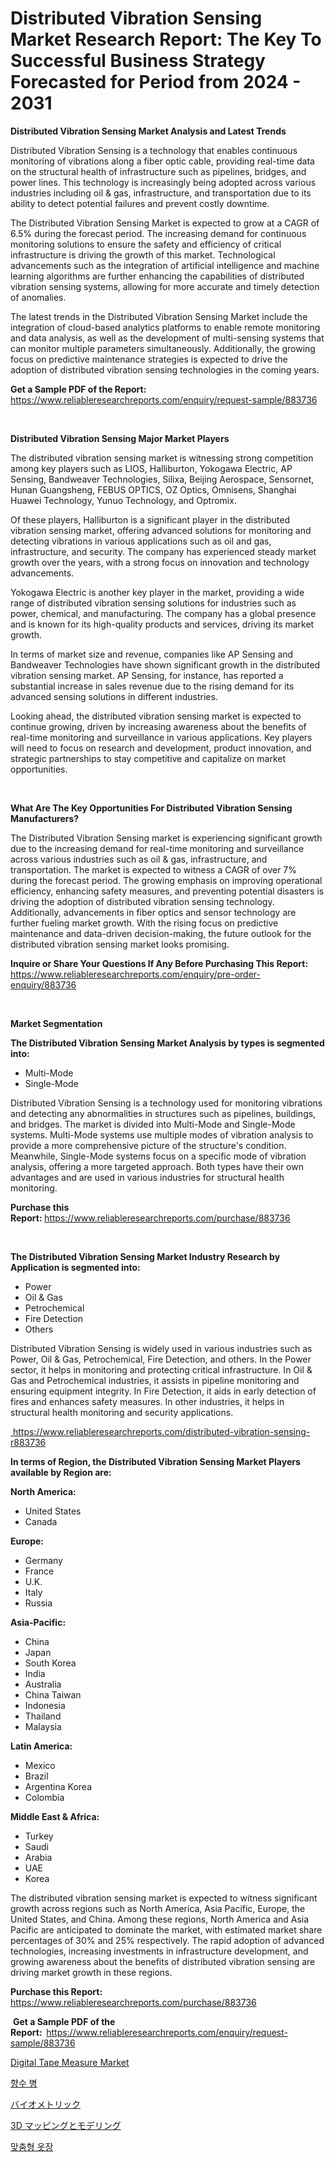 <p><h1>Distributed Vibration Sensing Market Research Report: The Key To Successful Business Strategy Forecasted for Period from 2024 - 2031</h1></p><p><strong>Distributed Vibration Sensing Market Analysis and Latest Trends</strong></p>
<p><p>Distributed Vibration Sensing is a technology that enables continuous monitoring of vibrations along a fiber optic cable, providing real-time data on the structural health of infrastructure such as pipelines, bridges, and power lines. This technology is increasingly being adopted across various industries including oil & gas, infrastructure, and transportation due to its ability to detect potential failures and prevent costly downtime.</p><p>The Distributed Vibration Sensing Market is expected to grow at a CAGR of 6.5% during the forecast period. The increasing demand for continuous monitoring solutions to ensure the safety and efficiency of critical infrastructure is driving the growth of this market. Technological advancements such as the integration of artificial intelligence and machine learning algorithms are further enhancing the capabilities of distributed vibration sensing systems, allowing for more accurate and timely detection of anomalies.</p><p>The latest trends in the Distributed Vibration Sensing Market include the integration of cloud-based analytics platforms to enable remote monitoring and data analysis, as well as the development of multi-sensing systems that can monitor multiple parameters simultaneously. Additionally, the growing focus on predictive maintenance strategies is expected to drive the adoption of distributed vibration sensing technologies in the coming years.</p></p>
<p><strong>Get a Sample PDF of the Report:&nbsp;</strong> <a href="https://www.reliableresearchreports.com/enquiry/request-sample/883736">https://www.reliableresearchreports.com/enquiry/request-sample/883736</a></p>
<p>&nbsp;</p>
<p><strong>Distributed Vibration Sensing Major Market Players</strong></p>
<p><p>The distributed vibration sensing market is witnessing strong competition among key players such as LIOS, Halliburton, Yokogawa Electric, AP Sensing, Bandweaver Technologies, Silixa, Beijing Aerospace, Sensornet, Hunan Guangsheng, FEBUS OPTICS, OZ Optics, Omnisens, Shanghai Huawei Technology, Yunuo Technology, and Optromix.</p><p>Of these players, Halliburton is a significant player in the distributed vibration sensing market, offering advanced solutions for monitoring and detecting vibrations in various applications such as oil and gas, infrastructure, and security. The company has experienced steady market growth over the years, with a strong focus on innovation and technology advancements.</p><p>Yokogawa Electric is another key player in the market, providing a wide range of distributed vibration sensing solutions for industries such as power, chemical, and manufacturing. The company has a global presence and is known for its high-quality products and services, driving its market growth.</p><p>In terms of market size and revenue, companies like AP Sensing and Bandweaver Technologies have shown significant growth in the distributed vibration sensing market. AP Sensing, for instance, has reported a substantial increase in sales revenue due to the rising demand for its advanced sensing solutions in different industries.</p><p>Looking ahead, the distributed vibration sensing market is expected to continue growing, driven by increasing awareness about the benefits of real-time monitoring and surveillance in various applications. Key players will need to focus on research and development, product innovation, and strategic partnerships to stay competitive and capitalize on market opportunities.</p></p>
<p>&nbsp;</p>
<p><strong>What Are The Key Opportunities For Distributed Vibration Sensing Manufacturers?</strong></p>
<p><p>The Distributed Vibration Sensing market is experiencing significant growth due to the increasing demand for real-time monitoring and surveillance across various industries such as oil & gas, infrastructure, and transportation. The market is expected to witness a CAGR of over 7% during the forecast period. The growing emphasis on improving operational efficiency, enhancing safety measures, and preventing potential disasters is driving the adoption of distributed vibration sensing technology. Additionally, advancements in fiber optics and sensor technology are further fueling market growth. With the rising focus on predictive maintenance and data-driven decision-making, the future outlook for the distributed vibration sensing market looks promising.</p></p>
<p><strong>Inquire or Share Your Questions If Any Before Purchasing This Report:</strong> <a href="https://www.reliableresearchreports.com/enquiry/pre-order-enquiry/883736">https://www.reliableresearchreports.com/enquiry/pre-order-enquiry/883736</a></p>
<p>&nbsp;</p>
<p><strong>Market Segmentation</strong></p>
<p><strong>The Distributed Vibration Sensing Market Analysis by types is segmented into:</strong></p>
<p><ul><li>Multi-Mode</li><li>Single-Mode</li></ul></p>
<p><p>Distributed Vibration Sensing is a technology used for monitoring vibrations and detecting any abnormalities in structures such as pipelines, buildings, and bridges. The market is divided into Multi-Mode and Single-Mode systems. Multi-Mode systems use multiple modes of vibration analysis to provide a more comprehensive picture of the structure's condition. Meanwhile, Single-Mode systems focus on a specific mode of vibration analysis, offering a more targeted approach. Both types have their own advantages and are used in various industries for structural health monitoring.</p></p>
<p><strong>Purchase this Report:&nbsp;</strong><a href="https://www.reliableresearchreports.com/purchase/883736">https://www.reliableresearchreports.com/purchase/883736</a></p>
<p>&nbsp;</p>
<p><strong>The Distributed Vibration Sensing Market Industry Research by Application is segmented into:</strong></p>
<p><ul><li>Power</li><li>Oil & Gas</li><li>Petrochemical</li><li>Fire Detection</li><li>Others</li></ul></p>
<p><p>Distributed Vibration Sensing is widely used in various industries such as Power, Oil & Gas, Petrochemical, Fire Detection, and others. In the Power sector, it helps in monitoring and protecting critical infrastructure. In Oil & Gas and Petrochemical industries, it assists in pipeline monitoring and ensuring equipment integrity. In Fire Detection, it aids in early detection of fires and enhances safety measures. In other industries, it helps in structural health monitoring and security applications.</p></p>
<p><a href="https://www.reliableresearchreports.com/distributed-vibration-sensing-r883736">&nbsp;https://www.reliableresearchreports.com/distributed-vibration-sensing-r883736</a></p>
<p><strong>In terms of Region, the Distributed Vibration Sensing Market Players available by Region are:</strong></p>
<p>
    <p> <strong> North America: </strong>
        <ul>
            <li>United States</li>
            <li>Canada</li>
        </ul>
        </p> 
    <p> <strong> Europe: </strong>
        <ul>
            <li>Germany</li>
            <li>France</li>
            <li>U.K.</li>
            <li>Italy</li>
            <li>Russia</li>
        </ul>
        </p> 
    <p> <strong> Asia-Pacific: </strong>
        <ul>
            <li>China</li>
            <li>Japan</li>
            <li>South Korea</li>
            <li>India</li>
            <li>Australia</li>
            <li>China Taiwan</li>
            <li>Indonesia</li>
            <li>Thailand</li>
            <li>Malaysia</li>
        </ul>
        </p> 
    <p> <strong> Latin America: </strong>
        <ul>
            <li>Mexico</li>
            <li>Brazil</li>
            <li>Argentina Korea</li>
            <li>Colombia</li>
        </ul>
        </p> 
    <p> <strong> Middle East & Africa: </strong>
        <ul>
            <li>Turkey</li>
            <li>Saudi</li>
            <li>Arabia</li>
            <li>UAE</li>
            <li>Korea</li>
        </ul>
    </p>
    </p>
<p><p>The distributed vibration sensing market is expected to witness significant growth across regions such as North America, Asia Pacific, Europe, the United States, and China. Among these regions, North America and Asia Pacific are anticipated to dominate the market, with estimated market share percentages of 30% and 25% respectively. The rapid adoption of advanced technologies, increasing investments in infrastructure development, and growing awareness about the benefits of distributed vibration sensing are driving market growth in these regions.</p></p>
<p><strong>Purchase this Report: </strong><a href="https://www.reliableresearchreports.com/purchase/883736">https://www.reliableresearchreports.com/purchase/883736</a></p>
<p>&nbsp;<strong>Get a Sample PDF of the Report:&nbsp;&nbsp;</strong><a href="https://www.reliableresearchreports.com/enquiry/request-sample/883736">https://www.reliableresearchreports.com/enquiry/request-sample/883736</a></p>
<p><strong></strong></p>
<p><p><a href="https://github.com/myacatherineblakecaczo9vcsw/Market-Research-Report-List-2/blob/main/digital-tape-measure-market.md">Digital Tape Measure Market</a></p><p><a href="https://medium.com/@dunce678678/%ED%96%A5%EC%88%98-%EB%B3%91-%EC%8B%9C%EC%9E%A5-%EC%84%B1%EA%B3%B5%EC%A0%81%EC%9D%B8-%EB%B9%84%EC%A6%88%EB%8B%88%EC%8A%A4-%EC%A0%84%EB%9E%B5%EC%9D%98-%EC%97%B4%EC%87%A0-2031%EB%85%84%EA%B9%8C%EC%A7%80-%EC%98%88%EC%B8%A1-d40d599c6d73">향수 병</a></p><p><a href="https://medium.com/@anabelavenport7854/%E3%83%90%E3%82%A4%E3%82%AA%E3%83%A1%E3%83%88%E3%83%AA%E3%82%AF%E3%82%B9%E5%B8%82%E5%A0%B4%E3%81%AE%E5%B1%95%E6%9C%9B-%E6%A5%AD%E7%95%8C%E6%A6%82%E8%A6%81%E3%81%A8%E4%BA%88%E6%B8%AC-2024%E5%B9%B4%E3%81%8B%E3%82%892031%E5%B9%B4-8463dfba9e3d">バイオメトリック</a></p><p><a href="https://medium.com/@raymanta28/3d%E3%83%9E%E3%83%83%E3%83%94%E3%83%B3%E3%82%B0%E3%81%8A%E3%82%88%E3%81%B3%E3%83%A2%E3%83%87%E3%83%AA%E3%83%B3%E3%82%B0%E5%B8%82%E5%A0%B4%E8%A6%8F%E6%A8%A1%E3%81%A8%E5%B8%82%E5%A0%B4%E3%83%88%E3%83%AC%E3%83%B3%E3%83%89-%E5%AE%8C%E5%85%A8%E3%81%AA%E6%A5%AD%E7%95%8C%E6%A6%82%E8%A6%81-2024%E5%B9%B4%E3%81%8B%E3%82%892031%E5%B9%B4-d04d589d086a">3D マッピングとモデリング</a></p><p><a href="https://medium.com/@maksymilianbaran1901/%EB%A7%9E%EC%B6%A4-%EC%98%B7%EC%9E%A5-%EC%8B%9C%EC%9E%A5-%EC%9D%B8%EC%82%AC%EC%9D%B4%ED%8A%B8-%EC%8B%9C%EC%9E%A5-%EB%8F%99%ED%96%A5-%EC%84%B1%EC%9E%A5-2024%EB%85%84%EB%B6%80%ED%84%B0-2031%EB%85%84%EA%B9%8C%EC%A7%80-%EC%98%88%EC%B8%A1%EB%90%9C-%EA%B2%83-f8fb85737d54">맞춤형 옷장</a></p></p>